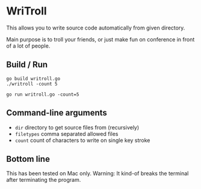 # WriTroll

This allows you to write source code automatically from given directory.

Main purpose is to troll your friends, or just make fun on conference in
front of a lot of people.

## Build / Run

```
go build writroll.go
./writroll -count 5
```

```
go run writroll.go -count=5
```

## Command-line arguments

- `dir` directory to get source files from (recursively)
- `filetypes` comma separated allowed files
- `count` count of characters to write on single key stroke

## Bottom line

This has been tested on Mac only.
Warning: It kind-of breaks the terminal after terminating the program.